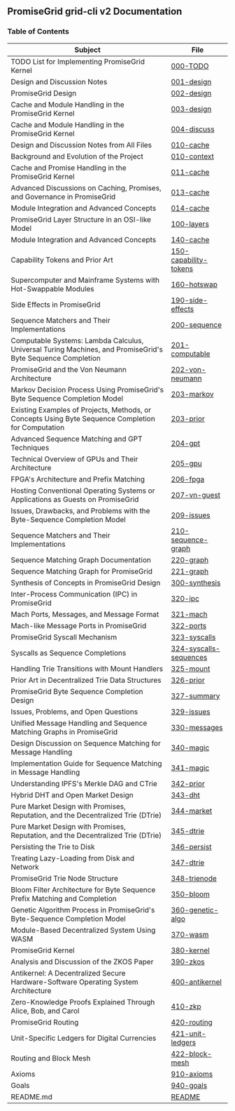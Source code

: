 ## PromiseGrid grid-cli v2 Documentation

### Table of Contents

| Subject | File |
| ---- | ------- |
| TODO List for Implementing PromiseGrid Kernel | [000-TODO](./000-TODO.md) |
| Design and Discussion Notes | [001-design](./001-design.md) |
| PromiseGrid Design | [002-design](./002-design.md) |
| Cache and Module Handling in the PromiseGrid Kernel | [003-design](./003-design.md) |
| Cache and Module Handling in the PromiseGrid Kernel | [004-discuss](./004-discuss.md) |
| Design and Discussion Notes from All Files | [010-cache](./010-cache.md) |
| Background and Evolution of the Project | [010-context](./010-context.md) |
| Cache and Promise Handling in the PromiseGrid Kernel | [011-cache](./011-cache.md) |
| Advanced Discussions on Caching, Promises, and Governance in PromiseGrid | [013-cache](./013-cache.md) |
| Module Integration and Advanced Concepts | [014-cache](./014-cache.md) |
| PromiseGrid Layer Structure in an OSI-like Model | [100-layers](./100-layers.md) |
| Module Integration and Advanced Concepts | [140-cache](./140-cache.md) |
| Capability Tokens and Prior Art | [150-capability-tokens](./150-capability-tokens.md) |
| Supercomputer and Mainframe Systems with Hot-Swappable Modules | [160-hotswap](./160-hotswap.md) |
| Side Effects in PromiseGrid | [190-side-effects](./190-side-effects.md) |
| Sequence Matchers and Their Implementations | [200-sequence](./200-sequence.md) |
| Computable Systems: Lambda Calculus, Universal Turing Machines, and PromiseGrid's Byte Sequence Completion | [201-computable](./201-computable.md) |
| PromiseGrid and the Von Neumann Architecture | [202-von-neumann](./202-von-neumann.md) |
| Markov Decision Process Using PromiseGrid's Byte Sequence Completion Model | [203-markov](./203-markov.md) |
| Existing Examples of Projects, Methods, or Concepts Using Byte Sequence Completion for Computation | [203-prior](./203-prior.md) |
| Advanced Sequence Matching and GPT Techniques | [204-gpt](./204-gpt.md) |
| Technical Overview of GPUs and Their Architecture | [205-gpu](./205-gpu.md) |
| FPGA's Architecture and Prefix Matching | [206-fpga](./206-fpga.md) |
| Hosting Conventional Operating Systems or Applications as Guests on PromiseGrid | [207-vn-guest](./207-vn-guest.md) |
| Issues, Drawbacks, and Problems with the Byte-Sequence Completion Model | [209-issues](./209-issues.md) |
| Sequence Matchers and Their Implementations | [210-sequence-graph](./210-sequence-graph.md) |
| Sequence Matching Graph Documentation | [220-graph](./220-graph.md) |
| Sequence Matching Graph for PromiseGrid | [221-graph](./221-graph.md) |
| Synthesis of Concepts in PromiseGrid Design | [300-synthesis](./300-synthesis.md) |
| Inter-Process Communication (IPC) in PromiseGrid | [320-ipc](./320-ipc.md) |
| Mach Ports, Messages, and Message Format | [321-mach](./321-mach.md) |
| Mach-like Message Ports in PromiseGrid | [322-ports](./322-ports.md) |
| PromiseGrid Syscall Mechanism | [323-syscalls](./323-syscalls.md) |
| Syscalls as Sequence Completions | [324-syscalls-sequences](./324-syscalls-sequences.md) |
| Handling Trie Transitions with Mount Handlers | [325-mount](./325-mount.md) |
| Prior Art in Decentralized Trie Data Structures | [326-prior](./326-prior.md) |
| PromiseGrid Byte Sequence Completion Design | [327-summary](./327-summary.md) |
| Issues, Problems, and Open Questions | [329-issues](./329-issues.md) |
| Unified Message Handling and Sequence Matching Graphs in PromiseGrid | [330-messages](./330-messages.md) |
| Design Discussion on Sequence Matching for Message Handling | [340-magic](./340-magic.md) |
| Implementation Guide for Sequence Matching in Message Handling | [341-magic](./341-magic.md) |
| Understanding IPFS's Merkle DAG and CTrie | [342-prior](./342-prior.md) |
| Hybrid DHT and Open Market Design | [343-dht](./343-dht.md) |
| Pure Market Design with Promises, Reputation, and the Decentralized Trie (DTrie) | [344-market](./344-market.md) |
| Pure Market Design with Promises, Reputation, and the Decentralized Trie (DTrie) | [345-dtrie](./345-dtrie.md) |
| Persisting the Trie to Disk | [346-persist](./346-persist.md) |
| Treating Lazy-Loading from Disk and Network  | [347-dtrie](./347-dtrie.md) |
| PromiseGrid Trie Node Structure | [348-trienode](./348-trienode.md) |
| Bloom Filter Architecture for Byte Sequence Prefix Matching and Completion | [350-bloom](./350-bloom.md) |
| Genetic Algorithm Process in PromiseGrid's Byte-Sequence Completion Model | [360-genetic-algo](./360-genetic-algo.md) |
| Module-Based Decentralized System Using WASM | [370-wasm](./370-wasm.md) |
| PromiseGrid Kernel | [380-kernel](./380-kernel.md) |
| Analysis and Discussion of the ZKOS Paper | [390-zkos](./390-zkos.md) |
| Antikernel: A Decentralized Secure Hardware-Software Operating System Architecture | [400-antikernel](./400-antikernel.md) |
| Zero-Knowledge Proofs Explained Through Alice, Bob, and Carol | [410-zkp](./410-zkp.md) |
| PromiseGrid Routing | [420-routing](./420-routing.md) |
| Unit-Specific Ledgers for Digital Currencies | [421-unit-ledgers](./421-unit-ledgers.md) |
| Routing and Block Mesh | [422-block-mesh](./422-block-mesh.md) |
| Axioms  | [910-axioms](./910-axioms.md) |
| Goals  | [940-goals](./940-goals.md) |
| README.md | [README](./README.md) |

